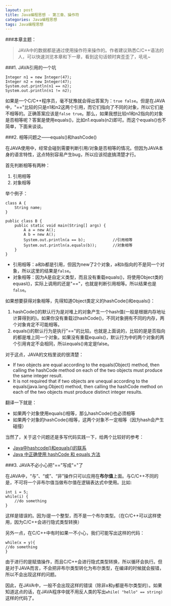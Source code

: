 ```yaml
---
layout: post
title: Java编程思想 - 第三章、操作符
categories: Java编程思想
tags: Java编程思想
---
```


###本章主题：
> JAVA中的数据都是通过使用操作符来操作的。作者建议熟悉C/C++语法的人，可以快速浏览本章和下一章，看到这句话顿时爽歪歪了，吼吼~

###1. JAVA引用的一个坑

    Integer n1 = new Integer(47);
    Integer n2 = new Integer(47);
    System.out.println(n1 == n2);
    System.out.println(n1 != n2);

如果是一个C/C++程序员，毫不犹豫就会得出答案为：```true false```。但是在JAVA中，"=="比较的只是n1和n2这两个引用，而它们指向了不同的对象，所以它们是不相等的。正确答案应该是```false true```。那么，如果我想比较n1和n2指向的对象是否相等呢？答案是使用equals()，比如n1.equals(n2)即可。而这个equals()也不简单，下面来谈谈。

###2. 相等问题之——equals()和hashCode()

在JAVA使用中，经常会碰到需要判断引用/对象是否相等的情况。但因为JAVA本身的语言特性，这点特别容易产生bug，所以应该彻底搞清楚才行。

首先判断相等有两种：

1. 引用相等
2. 对象相等

举个例子：

    class A {
        String name;
    }

    public class B {
        public static void main(String[] args) {
            A a = new A();
            A b = new A();
            System.out.println(a == b);            //引用相等
            System.out.println(a.equals(b));       //对象相等
        }
    }

* 引用相等：a和b都是引用，但因为new了2个对象，a和b指向的不是同一个对象，所以这里的结果是```false```。
* 对象相等：因为A是自定义类型，而且没有重载equals()，将使用Object类的equasl()，实际上调用的还是"=="，也就是判断引用相等。所以结果也是```false```。

如果想要获得对象相等，先得知道Object类定义的hashCode()和equals()：

1. hashCode()的默认行为是对堆上的对象产生一个hash值(一般是根据内存地址计算得到的)。如果你没有重载过hashCode()，不同对象拥有不同的内存，两个对象肯定不可能相等。
2. equals()的默认行为是执行"=="的比较。也就是上面说的，比较的是是否指向的都是堆上同一个对象。如果没有重载equals()，默认行为中的两个对象的两个引用肯定不会相同，所以equals()肯定是false。

对于这点，JAVA的文档里说的很清楚：

* If two objects are equal according to the equals(Object) method, then calling the hashCode method on each of the two objects must produce the same integer result.
* It is not required that if two objects are unequal according to the equals(java.lang.Object) method, then calling the hashCode method on each of the two objects must produce distinct integer results.

翻译一下就是：

* 如果两个对象使用equals()相等，那么hashCode()也必须相等
* 如果两个对象的hashCode()相等，这两个对象不一定相等（因为hash会产生碰撞）

当然了，关于这个问题还是多写代码实践一下，给两个比较好的参考：

* [Java中hashcode()和equals()的联系](http://octsky.com/tech/2013/11/29/equals-hashcode-contract-java/)
* [
Java 中正确使用 hashCode 和 equals 方法](http://www.oschina.net/question/82993_75533)

###3. JAVA不必小心把"=="写成"="了

在JAVA中，“与”、“或”、“非”操作只可以应用在**布尔值**上面。与C/C++不同的是，不可将一个非布尔值当做布尔值在逻辑表达式中使用。比如:

    int i = 5;
    while(i) {
        //do something
    }
	
这样是错误的。因为i是一个整型，而不是一个布尔类型。（在C/C++可以这样使用，因为C/C++会进行隐式类型转换）

另外一点，在C/C++中有时如果一不小心，我们可能写出这样的代码：

    while(x = y){
    //do something
    }
	
由于进行的是赋值操作，而且C/C++会进行隐式类型转换，所以循环会执行。但是对于JAVA而言，不会把非布尔类型转化为布尔类型，在编译的时候就会报错，所以不会出现这样的问题。

因此，在JAVA中，一般不会出现这样的错误（除非x和y都是布尔类型的）。如果知道这点的话，在JAVA程序中就不用反人类的写出```while( "hello" == string)```这样的代码了。